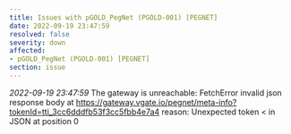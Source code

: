 ```yaml
---
title: Issues with pGOLD_PegNet (PGOLD-001) [PEGNET]
date: 2022-09-19 23:47:59
resolved: false
severity: down
affected:
- pGOLD_PegNet (PGOLD-001) [PEGNET]
section: issue
---
```


*2022-09-19 23:47:59* The gateway is unreachable: FetchError invalid json response body at https://gateway.vgate.io/pegnet/meta-info?tokenId=tti_3cc6dddfb53f3cc5fbb4e7a4 reason: Unexpected token < in JSON at position 0
